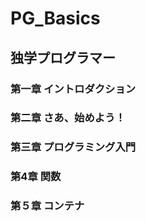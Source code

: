 # PG_Basics
## 独学プログラマー
### 第一章 イントロダクション
### 第二章 さあ、始めよう！
### 第三章 プログラミング入門
### 第4章 関数
### 第５章 コンテナ
